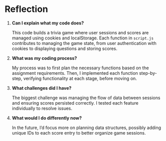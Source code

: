 # Reflection

1. **Can I explain what my code does?**

   This code builds a trivia game where user sessions and scores are managed using cookies and localStorage. Each function in `script.js` contributes to managing the game state, from user authentication with cookies to displaying questions and storing scores.

2. **What was my coding process?**

   My process was to first plan the necessary functions based on the assignment requirements. Then, I implemented each function step-by-step, verifying functionality at each stage, before moving on.

3. **What challenges did I have?**

   The biggest challenge was managing the flow of data between sessions and ensuring scores persisted correctly. I tested each feature individually to resolve issues.

4. **What would I do differently now?**

   In the future, I’d focus more on planning data structures, possibly adding unique IDs to each score entry to better organize game sessions.